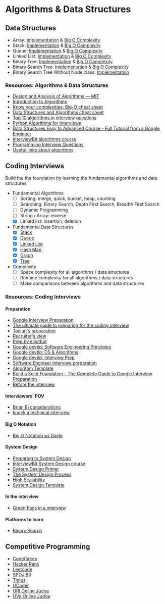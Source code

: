 # Algorithms & Data Structures

## Data Structures

- Array: [Implementation](https://github.com/LeandroTk/algorithms/blob/master/computer_science/data_structures/array/list.py) & [Big O Complexity](https://github.com/LeandroTk/algorithms/blob/master/computer_science/data_structures/array/big_o.py)
- Stack: [Implementation](https://github.com/LeandroTk/algorithms/blob/master/computer_science/data_structures/stack/stack.py) & [Big O Complexity](https://github.com/LeandroTk/algorithms/blob/master/computer_science/data_structures/stack/big_o.py)
- Queue: [Implementation](https://github.com/LeandroTk/algorithms/blob/master/computer_science/data_structures/queue/queue.py) & [Big O Complexity](https://github.com/LeandroTk/algorithms/blob/master/computer_science/data_structures/queue/big_o.py)
- Linked List: [Implementation](https://github.com/LeandroTk/algorithms/blob/master/computer_science/data_structures/linked_list/linked_list.py) & [Big O Complexity](https://github.com/LeandroTk/algorithms/blob/master/computer_science/data_structures/linked_list/big_o.py)
- Binary Tree: [Implementation](https://github.com/LeandroTk/algorithms/blob/master/computer_science/data_structures/binary_tree/binary_tree.py) & [Big O Complexity](https://github.com/LeandroTk/algorithms/blob/master/computer_science/data_structures/binary_tree/big_o.py)
- Binary Search Tree: [Implementation](https://github.com/LeandroTk/algorithms/blob/master/computer_science/data_structures/binary_search_tree/binary_search_tree.py) & [Big O Complexity](https://github.com/LeandroTk/algorithms/blob/master/computer_science/data_structures/binary_search_tree/big_o.py)
- Binary Search Tree Without Node class: [Implementation](https://github.com/LeandroTk/algorithms/blob/master/computer_science/data_structures/binary_search_tree_without_node/binary_search_tree.py)

### Resources: Algorithms & Data Structures

- [Design and Analysis of Algorithms — MIT](https://www.youtube.com/playlist?list=PLUl4u3cNGP6317WaSNfmCvGym2ucw3oGp)
- [Introduction to Algorithms](https://www.youtube.com/playlist?list=PLUl4u3cNGP63EdVPNLG3ToM6LaEUuStEY)
- [Know your complexities: Big-O cheat sheet](https://www.bigocheatsheet.com/)
- [Data Structures and Algorithms cheat sheet](https://github.com/TSiege/Tech-Interview-Cheat-Sheet)
- [Top 10 algorithms in interview questions](https://www.geeksforgeeks.org/top-10-algorithms-in-interview-questions/)
- [Python Algorithms for Interviews](https://www.youtube.com/watch?v=p65AHm9MX80)
- [Data Structures Easy to Advanced Course - Full Tutorial from a Google Engineer](https://www.youtube.com/watch?v=RBSGKlAvoiM)
- [InterviewBit algorithms course](https://www.interviewbit.com/courses/programming/)
- [Programming Interview Questions](http://www.ardendertat.com/2012/01/09/programming-interview-questions/)
- [Useful links about algorithms](https://leetcode.com/discuss/general-discussion/665604/important-and-useful-links-from-all-over-the-Leetcode)

## Coding Interviews

Build the the foundation by learning the fundamental algorithms and data structures:

- Fundamental Algorithms
  - [ ] Sorting: merge, quick, bucket, heap, counting
  - [ ] Searching: Binary Search, Depth First Search, Breadth First Search
  - [ ] Dynamic Programming
  - [ ] String / Array: reverse
  - [x] Linked list: insertion, deletion
- Fundamental Data Structures
  - [x] [Stack](https://github.com/imteekay/algorithms/tree/master/computer_science/data_structures/stack)
  - [x] [Queue](https://github.com/imteekay/algorithms/tree/master/computer_science/data_structures/queue)
  - [x] [Linked List](https://github.com/imteekay/algorithms/tree/master/computer_science/data_structures/linked_list)
  - [x] [Hash Map](https://github.com/imteekay/algorithms/tree/master/computer_science/data_structures/hash_table)
  - [x] [Graph](https://github.com/imteekay/algorithms/tree/master/computer_science/data_structures/graph)
  - [x] [Tree](https://github.com/imteekay/algorithms/tree/master/computer_science/data_structures/binary_search_tree)
- Complexity
  - [ ] Space complexity for all algorithms / data structures
  - [ ] Runtime complexity for all algorithms / data structures
  - [ ] Make comparisons between algorithms and data structures

### Resources: Coding Interviews

#### Preparation

- [Google Interview Preparation](http://blog.gainlo.co/index.php/category/google-interview-preparation/)
- [The ultimate guide to preparing for the coding interview](https://medium.com/free-code-camp/the-ultimate-guide-to-preparing-for-the-coding-interview-183251ee36c9)
- [Taejun's preparation](https://qr.ae/TSJEJv)
- [Recruiter's view](https://qr.ae/TSJE3x)
- [Prep by elliotbot](https://old.reddit.com/r/cscareerquestions/comments/6278bi/my_journey_and_tips_29_gpa_at_a_noname_liberal/)
- [Google devtip: Software Engineering Principles](https://techdevguide.withgoogle.com/paths/principles/)
- [Google devtip: DS & Algorithms](https://techdevguide.withgoogle.com/paths/data-structures-and-algorithms/)
- [Google devtip: Interview Prep](https://techdevguide.withgoogle.com/paths/interview/)
- [Software Engineer interview preparation](https://www.mauriciopoppe.com/notes/misc/software-engineer-interview-preparation/)
- [Algorithm Template](https://docs.google.com/document/d/1TKNUaBdgzEoPaD8LNexz9JlquRKc1ZSBnNJuZmhFp4Y/edit)
- [Build a Solid Foundation – The Complete Guide to Google Interview Preparation](http://blog.gainlo.co/index.php/2017/02/24/chapter-2-build-solid-foundation-complete-guide-google-interview-preparation/)
- [Before the interview](http://blog.gainlo.co/index.php/2017/02/18/chapter-1-get-interview-google-complete-guide-google-interview-preparation/)

#### Interviewers' POV

- [Brian Bi considerations](https://qr.ae/TSJE9l)
- [knock a technical interview](https://qr.ae/TSJEkK)

#### Big O Notation

- [Big O Notation w/ Gayle](https://www.youtube.com/watch?v=v4cd1O4zkGw&ab_channel=HackerRank)

#### System Design

- [Preparing to System Design](https://qr.ae/TSJEwu)
- [InterviewBit System Design course](https://www.interviewbit.com/courses/system-design/)
- [System Design Primer](https://github.com/donnemartin/system-design-primer)
- [The System Design Process](https://www.hiredintech.com/classrooms/system-design/lesson/55)
- [High Scalability](http://highscalability.com/)
- [System Design Template](https://leetcode.com/discuss/career/229177/My-System-Design-Template)

#### In the interview

- [Green flags in a interview](https://qr.ae/TSJEQA)

#### Platforms to learn

- [Binary Search](https://binarysearch.com/)

## Competitive Programming

- [Codeforces](https://github.com/imteekay/algorithms/tree/master/competitive_programming/programming_contests/codeforces/div2)
- [Hacker Rank](https://github.com/imteekay/algorithms/tree/master/competitive_programming/programming_contests/hacker_rank)
- [Leetcode](https://github.com/imteekay/algorithms/tree/master/interview_training/leetcode)
- [SPOJ BR](https://github.com/imteekay/algorithms/tree/master/competitive_programming/programming_contests/spoj_br)
- [Timus](https://github.com/imteekay/algorithms/tree/master/competitive_programming/programming_contests/timus)
- [UCoder](https://github.com/imteekay/algorithms/tree/master/competitive_programming/programming_contests/ucoder)
- [URI Online Judge](https://github.com/imteekay/algorithms/tree/master/competitive_programming/programming_contests/uri)
- [UVa Online Judge](https://github.com/imteekay/algorithms/tree/master/competitive_programming/programming_contests/uva)

